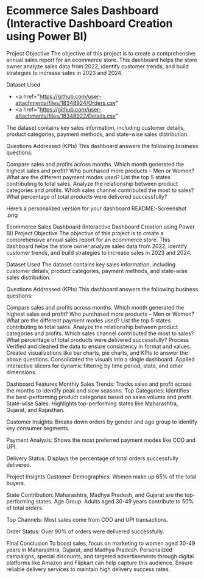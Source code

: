 # Ecommerce Sales Dashboard (Interactive Dashboard Creation using Power BI)
Project Objective
The objective of this project is to create a comprehensive annual sales report for an ecommerce store. This dashboard helps the store owner analyze sales data from 2022, identify customer trends, and build strategies to increase sales in 2023 and 2024.


Dataset Used
- <a href="https://github.com/user-attachments/files/18348924/Orders.csv"
- <a href="https://github.com/user-attachments/files/18348922/Details.csv"

The dataset contains key sales information, including customer details, product categories, payment methods, and state-wise sales distribution.


Questions Addressed (KPIs)
This dashboard answers the following business questions:

Compare sales and profits across months.
Which month generated the highest sales and profit?
Who purchased more products – Men or Women?
What are the different payment modes used?
List the top 5 states contributing to total sales.
Analyze the relationship between product categories and profits.
Which sales channel contributed the most to sales?
What percentage of total products were delivered successfully?


Here’s a personalized version for your dashboard README:-Screenshot .png


Ecommerce Sales Dashboard (Interactive Dashboard Creation using Power BI)
Project Objective
The objective of this project is to create a comprehensive annual sales report for an ecommerce store. This dashboard helps the store owner analyze sales data from 2022, identify customer trends, and build strategies to increase sales in 2023 and 2024.

Dataset Used
The dataset contains key sales information, including customer details, product categories, payment methods, and state-wise sales distribution.

Questions Addressed (KPIs)
This dashboard answers the following business questions:

Compare sales and profits across months.
Which month generated the highest sales and profit?
Who purchased more products – Men or Women?
What are the different payment modes used?
List the top 5 states contributing to total sales.
Analyze the relationship between product categories and profits.
Which sales channel contributed the most to sales?
What percentage of total products were delivered successfully?
Process
Verified and cleaned the data to ensure consistency in format and values.
Created visualizations like bar charts, pie charts, and KPIs to answer the above questions.
Consolidated the visuals into a single dashboard.
Applied interactive slicers for dynamic filtering by time period, state, and other dimensions.


Dashboard Features
Monthly Sales Trends: Tracks sales and profit across the months to identify peak and slow seasons.
Top Categories: Identifies the best-performing product categories based on sales volume and profit.
State-wise Sales: Highlights top-performing states like Maharashtra, Gujarat, and Rajasthan.

Customer Insights: Breaks down orders by gender and age group to identify key consumer segments.

Payment Analysis: Shows the most preferred payment modes like COD and UPI.

Delivery Status: Displays the percentage of total orders successfully delivered.

Project Insights
Customer Demographics: Women make up 65% of the total buyers.

State Contribution: Maharashtra, Madhya Pradesh, and Gujarat are the top-performing states.
Age Group: Adults aged 30-49 years contribute to 50% of total orders.

Top Channels: Most sales come from COD and UPI transactions.

Order Status: Over 90% of orders were delivered successfully.

Final Conclusion
To boost sales, focus on marketing to women aged 30-49 years in Maharashtra, Gujarat, and Madhya Pradesh. Personalized campaigns, special discounts, and targeted advertisements through digital platforms like Amazon and Flipkart can help capture this audience. Ensure reliable delivery services to maintain high delivery success rates.


